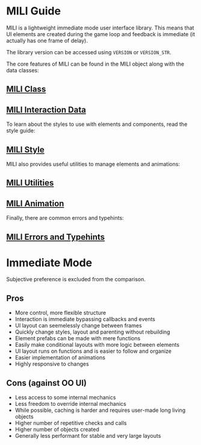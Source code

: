 # MILI Guide

MILI is a lightweight immediate mode user interface library. This means that UI elements are created during the game loop and feedback is immediate (it actually has one frame of delay).

The library version can be accessed using `VERSION` or `VERSION_STR`.

The core features of MILI can be found in the MILI object along with the data classes:

## [MILI Class](https://github.com/damusss/mili/blob/main/guide/mili.md)

## [MILI Interaction Data](https://github.com/damusss/mili/blob/main/guide/data.md)

To learn about the styles to use with elements and components, read the style guide:

## [MILI Style](https://github.com/damusss/mili/blob/main/guide/style.md)

MILI also provides useful utilities to manage elements and animations:

## [MILI Utilities](https://github.com/damusss/mili/blob/main/guide/utility.md)

## [MILI Animation](https://github.com/damusss/mili/blob/main/guide/animation.md)

Finally, there are common errors and typehints:

## [MILI Errors and Typehints](https://github.com/damusss/mili/blob/main/guide/extra.md)

# Immediate Mode

Subjective preference is excluded from the comparison.

## Pros

-   More control, more flexible structure
-   Interaction is immediate bypassing callbacks and events
-   UI layout can seemelessly change between frames
-   Quickly change styles, layout and parenting without rebuilding
-   Element prefabs can be made with mere functions
-   Easily make conditional layouts with more logic between elements
-   UI layout runs on functions and is easier to follow and organize
-   Easier implementation of animations
-   Highly responsive to changes

## Cons (against OO UI)

-   Less access to some internal mechanics
-   Less freedom to override internal mechanics
-   While possible, caching is harder and requires user-made long living objects
-   Higher number of repetitive checks and calls
-   Higher number of objects created
-   Generally less performant for stable and very large layouts
